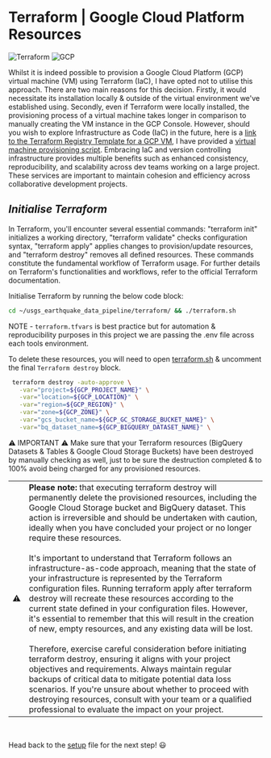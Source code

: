 # Terraform | Google Cloud Platform Resources

![Terraform](https://img.shields.io/badge/Terraform-1.7-black?style=flat&logo=terraform&logoColor=white&labelColor=573EDA)
![GCP](https://img.shields.io/badge/Google_Cloud-3772FF?style=flat&logo=googlecloud&logoColor=white&labelColor=3772FF)

Whilst it is indeed possible to provision a Google Cloud Platform (GCP) virtual machine (VM) using Terraform (IaC), I have opted not to utilise this approach. There are two main reasons for this decision. Firstly, it would necessitate its installation locally & outside of the virtual environment we've established using. Secondly, even if Terraform were locally installed, the provisioning process of a virtual machine takes longer in comparison to manually creating the VM instance in the GCP Console. However, should you wish to explore Infrastructure as Code (IaC) in the future, here is a [link to the Terraform Registry Template for a GCP VM](https://registry.terraform.io/providers/hashicorp/google/latest/docs/resources/compute_instance_template), I have provided a [virtual machine provisioning script](scripts/virtual_machine.tf). Embracing IaC and version controlling infrastructure provides multiple benefits such as enhanced consistency, reproducibility, and scalability across dev teams working on a large project. These services are important to maintain cohesion and efficiency across collaborative development projects.


## _Initialise Terraform_

In Terraform, you'll encounter several essential commands: "terraform init" initializes a working directory, "terraform validate" checks configuration syntax, "terraform apply" applies changes to provision/update resources, and "terraform destroy" removes all defined resources. These commands constitute the fundamental workflow of Terraform usage. For further details on Terraform's functionalities and workflows, refer to the official Terraform documentation.

Initialise Terraform by running the below code block: 

```bash
cd ~/usgs_earthquake_data_pipeline/terraform/ && ./terraform.sh
```

NOTE - `terraform.tfvars` is best practice but for automation & reproducibility purposes in this project we are passing the .env file across each tools environment. 

To delete these resources, you will need to open [terraform.sh](setup/terraform.sh) & uncomment the final `Terraform destroy` block. 

```bash
 terraform destroy -auto-approve \
   -var="project=${GCP_PROJECT_NAME}" \
   -var="location=${GCP_LOCATION}" \
   -var="region=${GCP_REGION}" \
   -var="zone=${GCP_ZONE}" \
   -var="gcs_bucket_name=${GCP_GC_STORAGE_BUCKET_NAME}" \
   -var="bq_dataset_name=${GCP_BIGQUERY_DATASET_NAME}" \
```

⚠️ IMPORTANT ⚠️ Make sure that your Terraform resources (BigQuery Datasets & Tables & Google Cloud Storage Buckets) have been destroyed by manually checking as well, just to be sure the destruction completed & to 100% avoid being charged for any provisioned resources. 

<table>
   <tr>
      <td>⚠️</td>
      <td>
         <strong>Please note:</strong>  that executing terraform destroy will permanently delete the provisioned resources, including the Google Cloud Storage bucket and BigQuery dataset. This action is irreversible and should be undertaken with caution, ideally when you have concluded your project or no longer require these resources.
         <br><br>
         It's important to understand that Terraform follows an infrastructure-as-code approach, meaning that the state of your infrastructure is represented by the Terraform configuration files. Running terraform apply after terraform destroy will recreate these resources according to the current state defined in your configuration files. However, it's essential to remember that this will result in the creation of new, empty resources, and any existing data will be lost.
         <br><br>
         Therefore, exercise careful consideration before initiating terraform destroy, ensuring it aligns with your project objectives and requirements. Always maintain regular backups of critical data to mitigate potential data loss scenarios. If you're unsure about whether to proceed with destroying resources, consult with your team or a qualified professional to evaluate the impact on your project.
      </td>
   </tr>
</table>
<br>

Head back to the [setup](usgs_earthquake_data_pipeline/setup.md) file for the next step! 😃